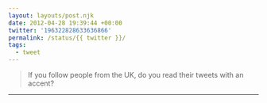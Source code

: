 ```yaml
---
layout: layouts/post.njk
date: 2012-04-28 19:39:44 +00:00
twitter: '196322828633636866'
permalink: /status/{{ twitter }}/
tags: 
  - tweet
---
```


> If you follow people from the UK, do you read their tweets with an accent?

---
